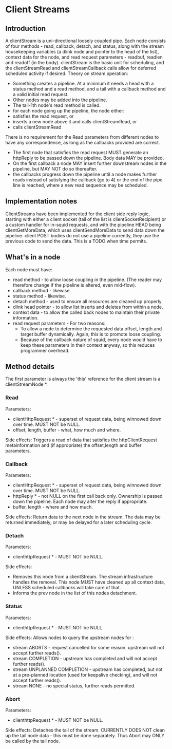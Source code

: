 ---
---
# Client Streams

## Introduction

A clientStream is a uni-directional loosely coupled pipe. Each node
consists of four methods - read, callback, detach, and status, along
with the stream housekeeping variables (a dlink node and pointer to the
head of the list), context data for the node, and read request
parameters - readbuf, readlen and readoff (in the body). clientStream is
the basic unit for scheduling, and the clientStreamRead and
clientStreamCallback calls allow for deferred scheduled activity if
desired. Theory on stream operation:

- Something creates a pipeline. At a minimum it needs a head with a
  status method and a read method, and a tail with a callback method
  and a valid initial read request.
- Other nodes may be added into the pipeline.
- The tail-1th node's read method is called.
- for each node going up the pipeline, the node either:
- satisfies the read request, or
- inserts a new node above it and calls clientStreamRead, or
- calls clientStreamRead

There is no requirement for the Read parameters from different nodes to
have any correspondence, as long as the callbacks provided are correct.

- The first node that satisfies the read request MUST generate an
  httpReply to be passed down the pipeline. Body data MAY be provided.
- On the first callback a node MAY insert further downstream nodes in
  the pipeline, but MAY NOT do so thereafter.
- the callbacks progress down the pipeline until a node makes further
  reads instead of satisfying the callback (go to 4) or the end of the
  pipe line is reached, where a new read sequence may be scheduled.

## Implementation notes

ClientStreams have been implemented for the client side reply logic,
starting with either a client socket (tail of the list is
clientSocketRecipient) or a custom handler for in-squid requests, and
with the pipeline HEAD being clientGetMoreData, which uses
clientSendMoreData to send data down the pipeline. client POST bodies do
not use a pipeline currently, they use the previous code to send the
data. This is a TODO when time permits.

## What's in a node

Each node must have:

- read method - to allow loose coupling in the pipeline. (The reader
  may therefore change if the pipeline is altered, even mid-flow).
- callback method - likewise.
- status method - likewise.
- detach method - used to ensure all resources are cleaned up
  properly.
- dlink head pointer - to allow list inserts and deletes from within a
  node.
- context data - to allow the called back nodes to maintain their
  private information.
- read request parameters - For two reasons:
    - To allow a node to determine the requested data offset, length
    and target buffer dynamically. Again, this is to promote loose
    coupling.
    - Because of the callback nature of squid, every node would have
    to keep these parameters in their context anyway, so this
    reduces programmer overhead.

## Method details

The first parameter is always the 'this' reference for the client stream
is a clientStreamNode \*.

### Read

Parameters:

- clientHttpRequest \* - superset of request data, being winnowed down
over time. MUST NOT be NULL.
- offset, length, buffer - what, how much and where.

Side effects: Triggers a read of data that satisfies the
httpClientRequest metainformation and (if appropriate) the offset,length
and buffer parameters.

### Callback

Parameters:

- clientHttpRequest \* - superset of request data, being winnowed down
    over time. MUST NOT be NULL.
- httpReply \* - not NULL on the first call back only. Ownership is
    passed down the pipeline. Each node may alter the reply if
    appropriate.
- buffer, length - where and how much.

Side effects: Return data to the next node in the stream. The data may
be returned immediately, or may be delayed for a later scheduling cycle.

### Detach

Parameters:

- clienthttpRequest \* - MUST NOT be NULL.

Side effects:

- Removes this node from a clientStream. The stream infrastructure
    handles the removal. This node MUST have cleaned up all context
    data, UNLESS scheduled callbacks will take care of that.
- Informs the prev node in the list of this nodes detachment.

### Status

Parameters:

- clienthttpRequest \* - MUST NOT be NULL.

Side effects: Allows nodes to query the upstream nodes for :

- stream ABORTS - request cancelled for some reason. upstream will not
    accept further reads().
- stream COMPLETION - upstream has completed and will not accept
    further reads().
- stream UNPLANNED COMPLETION - upstream has completed, but not at a
    pre-planned location (used for keepalive checking), and will not
    accept further reads().
- stream NONE - no special status, further reads permitted.

### Abort

Parameters:

- clienthttpRequest \* - MUST NOT be NULL.

Side effects: Detaches the tail of the stream. CURRENTLY DOES NOT clean
up the tail node data - this must be done separately. Thus Abort may
ONLY be called by the tail node.
